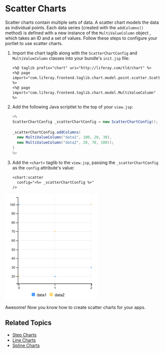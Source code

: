 # Scatter Charts

Scatter charts contain multiple sets of data. A scatter chart models the data as individual points. Each data series (created with the `addColumns()` method) is defined with a new instance of the  `MultiValueColumn` object <!--[`MultiValueColumn` object](https://docs.liferay.com/dxp/apps/foundation/latest/javadocs/com/liferay/frontend/taglib/chart/model/MultiValueColumn.html)-->, which takes an ID and a set of values. Follow these steps to configure your portlet to use scatter charts. 

1. Import the chart taglib along with the `ScatterChartConfig` and `MultiValueColumn` classes into your bundle's `init.jsp` file:

    ```markup
    <%@ taglib prefix="chart" uri="http://liferay.com/tld/chart" %>
    <%@ page import="com.liferay.frontend.taglib.chart.model.point.scatter.ScatterChartConfig" %>
    <%@ page import="com.liferay.frontend.taglib.chart.model.MultiValueColumn" %>
    ```

1. Add the following Java scriptlet to the top of your `view.jsp`:

    ```java
    <%
    ScatterChartConfig _scatterChartConfig = new ScatterChartConfig();

    _scatterChartConfig.addColumns(
      new MultiValueColumn("data1", 100, 20, 30),
      new MultiValueColumn("data2", 20, 70, 100));
    }
    %>
    ```

1. Add the `<chart>` taglib to the `view.jsp`, passing the `_scatterChartConfig` as the `config` attribute's value:

    ```markup
    <chart:scatter
      config="<%= _scatterChartConfig %>"
    />
    ```

![A scatter chart models the data as individual points.](./scatter-chart/images/01.png)

Awesome! Now you know how to create scatter charts for your apps. 

## Related Topics

* [Step Charts](./step-chart.md)
* [Line Charts](./line-chart.md)
* [Spline Charts](./spline-chart.md)